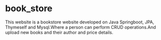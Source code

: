 # book_store



This website is a bookstore website developed on Java Springboot, JPA, Thymeself and Mysql.Where a person can perform CRUD operations.And upload new books and their author and price details.
